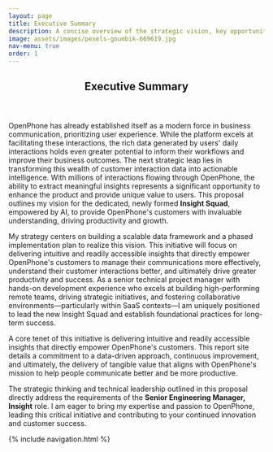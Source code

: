 ```yaml
---
layout: page
title: Executive Summary
description: A concise overview of the strategic vision, key opportunities, and expected impact of the Insights Squad.
image: assets/images/pexels-goumbik-669619.jpg
nav-menu: true
order: 1
---
```


<!-- Main -->
<div id="main" class="alt">

<!-- One -->
<section id="one">
	<div class="inner">
		<header class="major">
			<h1>Executive Summary</h1>
		</header>

<!-- Content -->
<p><span class="image left"><img src="{{ page.image | relative_url }}" alt="" /></span>OpenPhone has already established itself as a modern force in business communication, prioritizing user experience. While the platform excels at facilitating these interactions, the rich data generated by users' daily interactions holds even greater potential to inform their workflows and improve their business outcomes. The next strategic leap lies in transforming this wealth of customer interaction data into actionable intelligence. With millions of interactions flowing through OpenPhone, the ability to extract meaningful insights represents a significant opportunity to enhance the product and provide unique value to users. This proposal outlines my vision for the dedicated, newly formed <strong>Insight Squad</strong>, empowered by AI, to provide OpenPhone's customers with invaluable understanding, driving productivity and growth.</p>

<p>My strategy centers on building a scalable data framework and a phased implementation plan to realize this vision. This initiative will focus on delivering intuitive and readily accessible insights that directly empower OpenPhone's customers to manage their communications more effectively, understand their customer interactions better, and ultimately drive greater productivity and success. As a senior technical project manager with hands-on development experience who excels at building high-performing remote teams, driving strategic initiatives, and fostering collaborative environments—particularly within SaaS contexts—I am uniquely positioned to lead the new Insight Squad and establish foundational practices for long-term success.</p>

<p>A core tenet of this initiative is delivering intuitive and readily accessible insights that directly empower OpenPhone's customers. This report site details a commitment to a data-driven approach, continuous improvement, and ultimately, the delivery of tangible value that aligns with OpenPhone's mission to help people communicate better and be more productive.</p>

<p>The strategic thinking and technical leadership outlined in this proposal directly address the requirements of the <strong>Senior Engineering Manager, Insight</strong> role. I am eager to bring my expertise and passion to OpenPhone, leading this critical initiative and contributing to your continued innovation and customer success.</p>

{% include navigation.html %}